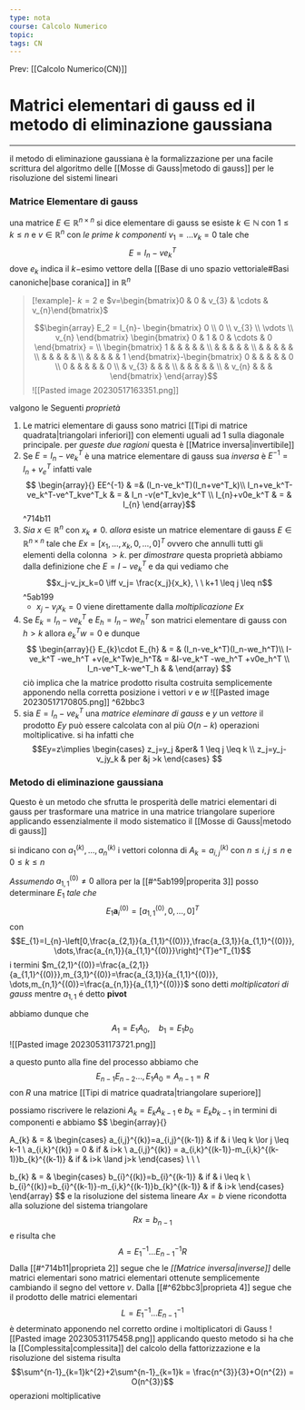 ```yaml
---
type: nota
course: Calcolo Numerico
topic: 
tags: CN
---
```


Prev: [[Calcolo Numerico(CN)]]

# Matrici elementari di gauss ed il metodo di eliminazione gaussiana
---
il metodo di eliminazione gaussiana è la formalizzazione per una facile scrittura del algoritmo delle  [[Mosse di Gauss|metodo di gauss]] per le risoluzione del sistemi lineari


### Matrice Elementare di gauss
una matrice $E \in \mathbb{R}^{n \times n}$ si dice elementare di gauss se esiste $k \in \mathbb{N}$ con $1 \leq k \leq n$ e $v \in \mathbb{R}^n$ con _le prime_ $k$ _componenti_ $v_1 = \dots v_k=0$ tale che 
$$E = I_n-ve_k^T$$
dove $e_k$ indica il $k-$esimo vettore della [[Base di uno spazio vettoriale#Basi canoniche|base coranica]] in $\mathbb{R}^n$ 

>[!example]-
>$k=2$ e $v=\begin{bmatrix}0 & 0 & v_{3} &  \cdots & v_{n}\end{bmatrix}$
>
>$$\begin{array}
E_2 = I_{n}-
\begin{bmatrix} 
 0 \\ 0  \\ v_{3}  \\ \vdots  \\ v_{n} 
\end{bmatrix}
\begin{bmatrix}
0 & 1 & 0 & \cdots & 0 
\end{bmatrix} = \\
\begin{bmatrix} 
 1 &  &  &  &  &   \\
   &  &  &  &  &   \\
   &  &  &  &  &   \\
   &  &  &  &  &   \\
   &  &  &  &  & 1   
\end{bmatrix}-\begin{bmatrix} 
 0 &  &  &  &  & 0 \\
 0 &  &  &  &  & 0 \\
   & v_{3} &  &  & \\ 
   &  &  &  &  &   \\
   & v_{n} &  &  &  
\end{bmatrix}
\end{array}$$
>![[Pasted image 20230517163351.png]]



valgono le Seguenti _proprietà_
1. Le matrici elementare di gauss sono matrici [[Tipi di matrice quadrata|triangolari inferiori]]  con elementi uguali ad 1 sulla diagonale principale. per _queste due ragioni_ questa è [[Matrice inversa|invertibile]]
2. Se $E = I_n-ve^T_k$ è una matrice elementare di gauss sua _inversa_ è  $E^{-1}= I_n+v_e^T$ infatti vale$$
\begin{array}{}
EE^{-1} & =& (I_n-ve_k^T)(I_n+ve^T_k)\\
I_n+ve_k^T-ve_k^T-ve^T_kve^T_k & = &  I_n -v(e^T_kv)e_k^T \\
I_{n}+v0e_k^T  & = & I_{n} 
\end{array}$$ ^714b11
3. _Sia_ $x \in \mathbb{R}^n$ con $x_k \not = 0$. _allora_ esiste un matrice elementare di gauss $E \in \mathbb{R}^{n \times n}$ tale che $Ex= [x_1,\dots,x_k,0,\dots,0]^T$ ovvero che annulli tutti gli elementi della colonna $>k$. per _dimostrare_ questa proprietà abbiamo dalla definizione che $E=I-ve^T_{k}$ e da qui vediamo che $$x_j-v_jx_k=0 \iff v_j= \frac{x_j}{x_k}, \ \ k+1 \leq j \leq n$$ ^5ab199
	-  $x_j-v_jx_k=0$ viene direttamente dalla _moltiplicazione_ $Ex$ 
4. Se $E_{k}=I_n-ve_k^T$ e $E_{h} = I_n-we_h^T$ son matrici elementare  di gauss con $h > k$ allora $e^T_kw=0$ e dunque $$
   \begin{array}{}
   E_{k}\cdot  E_{h}  & = & (I_n-ve_k^T)(I_n-we_h^T)\\
    I-ve_k^T -we_h^T +v(e_k^Tw)e_h^T& = &I-ve_k^T -we_h^T +v0e_h^T \\
 I_n-ve^T_k-we^T_h &  & 
	\end{array}
   $$ciò implica che la matrice prodotto risulta costruita semplicemente apponendo nella corretta posizione i vettori $v$ e $w$  ![[Pasted image 20230517170805.png]] ^62bbc3
5. sia $E=I_n-ve^T_k$ una _matrice eleminare di gauss_ e $y$ un _vettore_ il prodotto $Ey$  può essere calcolata con al più $O(n-k)$ operazioni moltiplicative. si ha infatti che $$Ey=z\implies \begin{cases}
 z_j=y_j &per& 1 \leq j \leq k \\
 z_j=y_j-v_jy_k & per &j >k
\end{cases}
$$
### Metodo di eliminazione gaussiana
Questo è un metodo che sfrutta le prosperità delle matrici elementari di gauss per trasformare una matrice  in una matrice triangolare superiore applicando essenzialmente il modo sistematico il [[Mosse di Gauss|metodo di gauss]]

si indicano con $a_{1}^{(k)},\dots,a_{n}^{(k)}$ i vettori colonna di $A_{k} = a_{i,j}^{(k)}$ con  $n \leq i,j\leq n$ e $0 \leq k\leq n$

_Assumendo_ $a_{1,1}^{(0)} \not = 0$ allora per la [[#^5ab199|properita 3]]  posso determinare $E_{1}$ _tale che_$$E_{1}\boldsymbol a_{i}^{(0)}=[a_{1,1}^{(0)},0,\dots,0]^{T}$$
con $$E_{1}=I_{n}-\left[0,\frac{a_{2,1}}{a_{1,1}^{(0)}},\frac{a_{3,1}}{a_{1,1}^{(0)}}, \dots,\frac{a_{n,1}}{a_{1,1}^{(0)}}\right]^{T}e^T_{1}$$
i termini $m_{2,1}^{(0)}=\frac{a_{2,1}}{a_{1,1}^{(0)}},m_{3,1}^{(0)}=\frac{a_{3,1}}{a_{1,1}^{(0)}}, \dots,m_{n,1}^{(0)}=\frac{a_{n,1}}{a_{1,1}^{(0)}}$ sono detti _moltiplicatori di gauss_ mentre $a_{1,1}$ é detto __pivot__

abbiamo dunque che 
$$A_{1}=E_{1}A_{0}, \ \ \ \ b_{1} = E_{1}b_{0} $$
![[Pasted image 20230531173721.png]]

a questo punto alla fine del processo abbiamo che 
$$E_{n-1}E_{n-2}\dots,E_{1}A_{0}=A_{n-1} =R$$
con $R$ una matrice [[Tipi di matrice quadrata|triangolare superiore]] 

possiamo riscrivere le relazioni $A_{k}=E_{k}A_{k-1}$ e $b_{k}=E_{k}b_{k-1}$ in termini di componenti e abbiamo 
$$
\begin{array}{}

A_{k} & = & \begin{cases}
a_{i,j}^{(k)}=a_{i,j}^{(k-1)}  & if & i \leq k \lor j \leq k-1 \\
a_{i,k}^{(k)} = 0  & if & i>k \\
a_{i,j}^{(k)} = a_{i,k}^{(k-1)}-m_{i,k}^{(k-1)}b_{k}^{(k-1)} & if & i>k \land j>k
\end{cases} \\ \\ \\

b_{k} & = &  \begin{cases}
b_{i}^{(k)}=b_{i}^{(k-1)}  &  if & i \leq k \\
b_{i}^{(k)}=b_{i}^{(k-1)}-m_{i,k}^{(k-1)}b_{k}^{(k-1)}  & if  & i>k
\end{cases}
\end{array}
$$
 e la risoluzione del sistema lineare $Ax=b$ viene ricondotta alla soluzione del sistema triangolare
 $$Rx=b_{n-1}$$
 e risulta che 
 $$A=E_{1}^{-1}\dots E_{n-1}^{-1}R $$
 Dalla [[#^714b11|proprieta 2]] segue che le _[[Matrice inversa|inverse]]_ delle matrici elementari sono matrici elementari ottenute semplicemente cambiando il segno del vettore $v$. Dalla [[#^62bbc3|proprieta 4]] segue che il prodotto delle matrici elementari $$L = E_{1}^{-1}\dots E_{n-1}^{-1}$$è determinato apponendo nel corretto ordine i moltiplicatori di Gauss
 ![[Pasted image 20230531175458.png]]
applicando questo metodo si ha che la [[Complessita|complessita]] del calcolo della fattorizzazione e la risoluzione del sistema risulta $$\sum^{n-1}_{k=1}k^{2}+2\sum^{n-1}_{k=1}k = \frac{n^{3}}{3}+O(n^{2}) = O(n^{3})$$
operazioni moltiplicative
